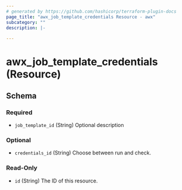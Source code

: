 ```yaml
---
# generated by https://github.com/hashicorp/terraform-plugin-docs
page_title: "awx_job_template_credentials Resource - awx"
subcategory: ""
description: |-
  
---
```


# awx_job_template_credentials (Resource)





<!-- schema generated by tfplugindocs -->
## Schema

### Required

- `job_template_id` (String) Optional description

### Optional

- `credentials_id` (String) Choose between run and check.

### Read-Only

- `id` (String) The ID of this resource.
